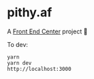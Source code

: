 # pithy.af

A [Front End Center](https://frontend.center) project 💖

To dev:

```
yarn
yarn dev
http://localhost:3000
```
